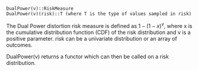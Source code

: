 ```
DualPower(v)::RiskMeasure
DualPower(v)(risk)::T (where T is the type of values sampled in risk)
```

The Dual Power distortion risk measure is defined as $1 - (1 - x)^v$, where x is the cumulative distribution function (CDF) of the risk distribution and v is a positive parameter. risk can be a univariate distribution or an array of outcomes.

DualPower(v) returns a functor which can then be called on a risk distribution.
